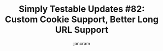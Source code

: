---
title: "Simply Testable Updates #82: Custom Cookie Support, Better Long URL Support"
author: joncram
newsletter:
    issue_number: 82nd
    url: https://us5.campaign-archive1.com/?u=ac75e33d993d2b502e333ddd0&amp;id=a2cf606a76
    highlights:
        - Custom cookie support released live
        - Better long URL support
    closing_sentence: Expect the next newsletter in a  week from now on 2 April 2014
---